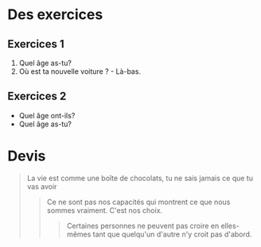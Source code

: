 # Des exercices

## Exercices 1

1. Quel âge as-tu?
2. Où est ta nouvelle voiture ? - Là-bas.

## Exercices 2
- Quel âge ont-ils?
- Quel âge as-tu?

# Devis

> La vie est comme une boîte de chocolats, tu ne sais jamais ce que tu vas avoir
>
> > Ce ne sont pas nos capacités qui montrent ce que nous sommes vraiment. C'est nos choix.
> >
> > > Certaines personnes ne peuvent pas croire en elles-mêmes tant que quelqu'un d'autre n'y croit pas d'abord.